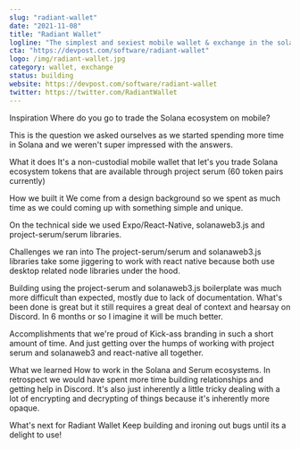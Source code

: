 ```yaml
---
slug: "radiant-wallet"
date: "2021-11-08"
title: "Radiant Wallet"
logline: "The simplest and sexiest mobile wallet & exchange in the solana ecosystem. Launching at IGNITE"
cta: "https://devpost.com/software/radiant-wallet"
logo: /img/radiant-wallet.jpg
category: wallet, exchange
status: building
website: https://devpost.com/software/radiant-wallet
twitter: https://twitter.com/RadiantWallet
---
```


Inspiration
Where do you go to trade the Solana ecosystem on mobile?

This is the question we asked ourselves as we started spending more time in Solana and we weren't super impressed with the answers.

What it does
It's a non-custodial mobile wallet that let's you trade Solana ecosystem tokens that are available through project serum (60 token pairs currently)

How we built it
We come from a design background so we spent as much time as we could coming up with something simple and unique.

On the technical side we used Expo/React-Native, solanaweb3.js and project-serum/serum libraries.

Challenges we ran into
The project-serum/serum and solanaweb3.js libraries take some jiggering to work with react native because both use desktop related node libraries under the hood.

Building using the project-serum and solanaweb3.js boilerplate was much more difficult than expected, mostly due to lack of documentation. What's been done is great but it still requires a great deal of context and hearsay on Discord. In 6 months or so I imagine it will be much better.

Accomplishments that we're proud of
Kick-ass branding in such a short amount of time. And just getting over the humps of working with project serum and solanaweb3 and react-native all together.

What we learned
How to work in the Solana and Serum ecosystems. In retrospect we would have spent more time building relationships and getting help in Discord. It's also just inherently a little tricky dealing with a lot of encrypting and decrypting of things because it's inherently more opaque.

What's next for Radiant Wallet
Keep building and ironing out bugs until its a delight to use!
